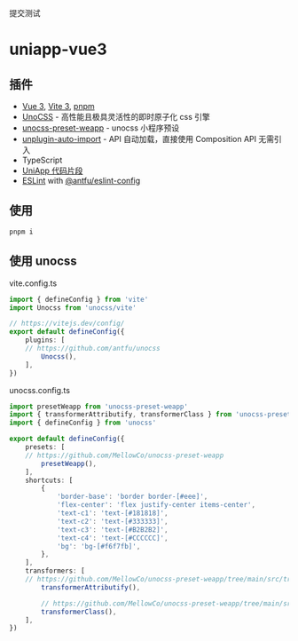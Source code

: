 提交测试

# uniapp-vue3
## 插件
* [Vue 3](https://github.com/vuejs/core), [Vite 3](https://github.com/vitejs/vite), [pnpm](https://pnpm.io/)
* [UnoCSS](https://github.com/unocss/unocss) - 高性能且极具灵活性的即时原子化 css 引擎
* [unocss-preset-weapp](https://github.com/MellowCo/unocss-preset-weapp) - unocss 小程序预设
* [unplugin-auto-import](https://github.com/antfu/unplugin-auto-import) - API 自动加载，直接使用 Composition API 无需引入
* TypeScript
* [UniApp 代码片段](https://github.com/zhetengbiji/uniapp-snippets-vscode)
* [ESLint](https://eslint.org/) with [@antfu/eslint-config](https://github.com/antfu/eslint-config)


## 使用
```shell
pnpm i 
```

## 使用 unocss
vite.config.ts

```ts
import { defineConfig } from 'vite'
import Unocss from 'unocss/vite'

// https://vitejs.dev/config/
export default defineConfig({
    plugins: [
    // https://github.com/antfu/unocss
        Unocss(),
    ],
})
```

unocss.config.ts
```ts
import presetWeapp from 'unocss-preset-weapp'
import { transformerAttributify, transformerClass } from 'unocss-preset-weapp/transformer'
import { defineConfig } from 'unocss'

export default defineConfig({
    presets: [
    // https://github.com/MellowCo/unocss-preset-weapp
        presetWeapp(),
    ],
    shortcuts: [
        {
            'border-base': 'border border-[#eee]',
            'flex-center': 'flex justify-center items-center',
            'text-c1': 'text-[#181818]',
            'text-c2': 'text-[#333333]',
            'text-c3': 'text-[#B2B2B2]',
            'text-c4': 'text-[#CCCCCC]',
            'bg': 'bg-[#f6f7fb]',
        },
    ],
    transformers: [
    // https://github.com/MellowCo/unocss-preset-weapp/tree/main/src/transformer/transformerAttributify
        transformerAttributify(),

        // https://github.com/MellowCo/unocss-preset-weapp/tree/main/src/transformer/transformerClass
        transformerClass(),
    ],
})
```
